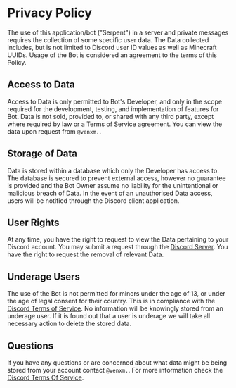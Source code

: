 # Privacy Policy

The use of this application/bot ("Serpent") in a server and private messages requires the collection of some specific user data. The Data collected includes, but is not limited to Discord user ID values as well as Minecraft UUIDs. Usage of the Bot is considered an agreement to the terms of this Policy.

## Access to Data

Access to Data is only permitted to Bot's Developer, and only in the scope required for the development, testing, and implementation of features for Bot. Data is not sold, provided to, or shared with any third party, except where required by law or a Terms of Service agreement. You can view the data upon request from `@venxm.`.

## Storage of Data

Data is stored within a database which only the Developer has access to. The database is secured to prevent external access, however no guarantee is provided and the Bot Owner assume no liability for the unintentional or malicious breach of Data. In the event of an unauthorised Data access, users will be notified through the Discord client application.

## User Rights

At any time, you have the right to request to view the Data pertaining to your Discord account. You may submit a request through the [Discord Server](https://discord.gg/6BaNMHRRyw). You have the right to request the removal of relevant Data.

## Underage Users

The use of the Bot is not permitted for minors under the age of 13, or under the age of legal consent for their country. This is in compliance with the [Discord Terms of Service](https://discord.com/terms). No information will be knowingly stored from an underage user. If it is found out that a user is underage we will take all necessary action to delete the stored data.

## Questions

If you have any questions or are concerned about what data might be being stored from your account contact `@venxm.`. For more information check the [Discord Terms Of Service](https://discord.com/terms).